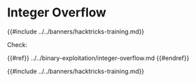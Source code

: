 # Integer Overflow

{{#include ../../banners/hacktricks-training.md}}

Check:

{{#ref}}
../../binary-exploitation/integer-overflow.md
{{#endref}}

{{#include ../../banners/hacktricks-training.md}}

